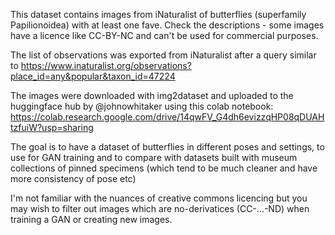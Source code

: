 This dataset contains images from iNaturalist of butterflies (superfamily Papilionoidea) with at least one fave. Check the descriptions - some images have a licence like CC-BY-NC and can't be used for commercial purposes. 

The list of observations was exported from iNaturalist after a query similar to https://www.inaturalist.org/observations?place_id=any&popular&taxon_id=47224

The images were downloaded with img2dataset and uploaded to the huggingface hub by @johnowhitaker using this colab notebook: https://colab.research.google.com/drive/14qwFV_G4dh6evizzqHP08qDUAHtzfuiW?usp=sharing

The goal is to have a dataset of butterflies in different poses and settings, to use for GAN training and to compare with datasets built with museum collections of pinned specimens (which tend to be much cleaner and have more consistency of pose etc)

I'm not familiar with the nuances of creative commons licencing but you may wish to filter out images which are no-derivatices (CC-...-ND) when training a GAN or creating new images. 